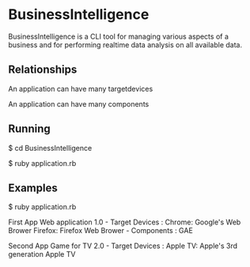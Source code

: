 BusinessIntelligence
====================
BusinessIntelligence is a CLI tool for managing various aspects of a business and for performing realtime data analysis on all available data.
 
Relationships
-------------
An application can have many targetdevices

An application can have many components

Running
------- 
$ cd BusinessIntelligence

$ ruby application.rb

Examples
--------

$ ruby application.rb 

First App Web application 1.0 
    - Target Devices : 
      Chrome: Google's Web Brower
      Firefox: Firefox Web Brower
    - Components : 
      GAE

Second App Game for TV 2.0 
    - Target Devices : 
      Apple TV: Apple's 3rd generation Apple TV


